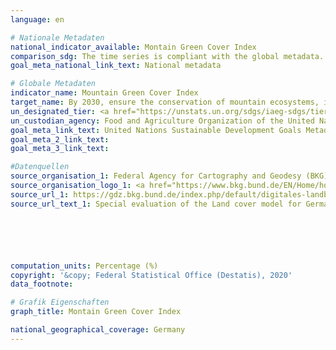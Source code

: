 ```yaml
---
language: en

# Nationale Metadaten
national_indicator_available: Montain Green Cover Index
comparison_sdg: The time series is compliant with the global metadata.
goal_meta_national_link_text: National metadata

# Globale Metadaten
indicator_name: Mountain Green Cover Index
target_name: By 2030, ensure the conservation of mountain ecosystems, including their biodiversity, in order to enhance their capacity to provide benefits that are essential for sustainable development
un_designated_tier: <a href="https://unstats.un.org/sdgs/iaeg-sdgs/tier-classification/" title="Click here for more information on the UN tier classification.">Tier I</a>
un_custodian_agency: Food and Agriculture Organization of the United Nations (FAO)
goal_meta_link_text: United Nations Sustainable Development Goals Metadata
goal_meta_2_link_text: 
goal_meta_3_link_text: 

#Datenquellen
source_organisation_1: Federal Agency for Cartography and Geodesy (BKG)
source_organisation_logo_1: <a href="https://www.bkg.bund.de/EN/Home/home.html"><img src="https://g205sdgs.github.io/sdg-indicators/public/OrgImgEn/bkg.png" alt="Logo bkg" style="height:60px; width:148px" /></a>
source_url_1: https://gdz.bkg.bund.de/index.php/default/digitales-landbedeckungsmodell-fur-deutschland-stand-2018-lbm-de2018.html
source_url_text_1: Special evaluation of the Land cover model for Germany (LBM-DE) (only available in German)






computation_units: Percentage (%)
copyright: '&copy; Federal Statistical Office (Destatis), 2020'
data_footnote: 

# Grafik Eigenschaften
graph_title: Montain Green Cover Index

national_geographical_coverage: Germany
---
```


<span></span>